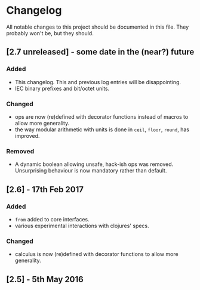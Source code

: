 # Changelog
All notable changes to this project should be documented in this file. They probably won't be, but they should.

## [2.7 unreleased] - some date in the (near?) future
### Added
- This changelog. This and previous log entries will be disappointing.
- IEC binary prefixes and bit/octet units.
### Changed
- ops are now (re)defined with decorator functions instead of macros to allow more generality.
- the way modular arithmetic with units is done in `ceil`, `floor`, `round`, has improved.
### Removed
- A dynamic boolean allowing unsafe, hack-ish ops was removed. Unsurprising behaviour is now mandatory rather than default.

## [2.6] - 17th Feb 2017
### Added
- `from` added to core interfaces.
- various experimental interactions with clojures' specs.
### Changed
- calculus is now (re)defined with decorator functions to allow more generality.

## [2.5] - 5th May 2016
